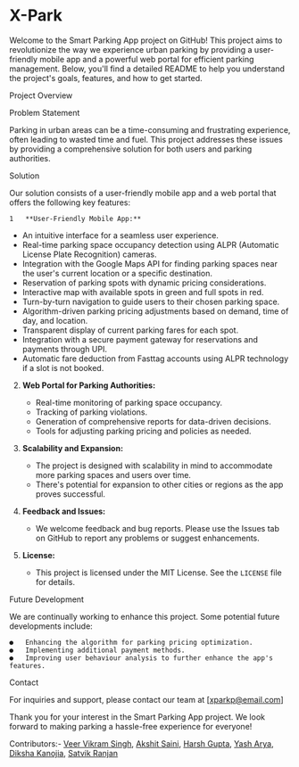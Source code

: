 # X-Park

Welcome to the Smart Parking App project on GitHub! This project aims to revolutionize the way we experience urban parking by providing a user-friendly mobile app and a powerful web portal for efficient parking management. Below, you'll find a detailed README to help you understand the project's goals, features, and how to get started.

Project Overview

Problem Statement

Parking in urban areas can be a time-consuming and frustrating experience, often leading to wasted time and fuel. This project addresses these issues by providing a comprehensive solution for both users and parking authorities.

Solution

Our solution consists of a user-friendly mobile app and a web portal that offers the following key features:

	1	**User-Friendly Mobile App:**
   - An intuitive interface for a seamless user experience.
   - Real-time parking space occupancy detection using ALPR (Automatic License Plate Recognition) cameras.
   - Integration with the Google Maps API for finding parking spaces near the user's current location or a specific destination.
   - Reservation of parking spots with dynamic pricing considerations.
   - Interactive map with available spots in green and full spots in red.
   - Turn-by-turn navigation to guide users to their chosen parking space.
   - Algorithm-driven parking pricing adjustments based on demand, time of day, and location.
   - Transparent display of current parking fares for each spot.
   - Integration with a secure payment gateway for reservations and payments through UPI.
   - Automatic fare deduction from Fasttag accounts using ALPR technology if a slot is not booked.

2. **Web Portal for Parking Authorities:**
   - Real-time monitoring of parking space occupancy.
   - Tracking of parking violations.
   - Generation of comprehensive reports for data-driven decisions.
   - Tools for adjusting parking pricing and policies as needed.

3. **Scalability and Expansion:**
   - The project is designed with scalability in mind to accommodate more parking spaces and users over time.
   - There's potential for expansion to other cities or regions as the app proves successful.

4. **Feedback and Issues:**
   - We welcome feedback and bug reports. Please use the Issues tab on GitHub to report any problems or suggest enhancements.

5. **License:**
   - This project is licensed under the MIT License. See the `LICENSE` file for details.

Future Development

We are continually working to enhance this project. Some potential future developments include:

	●	Enhancing the algorithm for parking pricing optimization.
	●	Implementing additional payment methods.
	●	Improving user behaviour analysis to further enhance the app's features.

Contact

For inquiries and support, please contact our team at [xparkp@email.com] 

Thank you for your interest in the Smart Parking App project. We look forward to making parking a hassle-free experience for everyone!


Contributors:-
[Veer Vikram Singh](https://github.com/portgasDace2004),
[Akshit Saini](https://github.com/akshit2941), 
[Harsh Gupta](https://github.com/itsharshpro),
[Yash Arya](https://github.com/yasharyas),
[Diksha Kanojia](https://github.com/Diksha-Kanojia),
[Satvik Ranjan](https://github.com/ranjansatvik)
